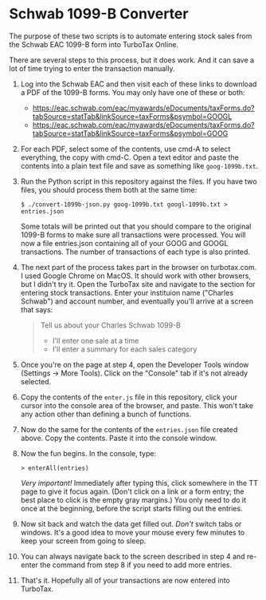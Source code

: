 # Schwab 1099-B Converter

The purpose of these two scripts is to automate entering stock sales from the
Schwab EAC 1099-B form into TurboTax Online.

There are several steps to this process, but it does work. And it can save a
lot of time trying to enter the transaction manually.

1. Log into the Schwab EAC and then visit each of these links to download a PDF
   of the 1099-B forms. You may only have one of these or both:

   * https://eac.schwab.com/eac/myawards/eDocuments/taxForms.do?tabSource=statTab&linkSource=taxForms&psymbol=GOOGL
   * https://eac.schwab.com/eac/myawards/eDocuments/taxForms.do?tabSource=statTab&linkSource=taxForms&psymbol=GOOG

2. For each PDF, select some of the contents, use cmd-A to select everything, the copy with cmd-C.
   Open a text editor and paste the contents into a plain text file and save as something like
   `goog-1099b.txt`.

3. Run the Python script in this repository against the files. If you have two files, you should
   process them both at the same time:

   `$ ./convert-1099b-json.py goog-1099b.txt googl-1099b.txt > entries.json`

   Some totals will be printed out that you should compare to the original 1099-B forms to make
   sure all transactions were processed.
   You will now a file entries.json containing all of your GOOG and GOOGL
   transactions. The number of transactions of each type is also printed.

4. The next part of the process takes part in the browser on turbotax.com. I used
   Google Chrome on MacOS. It should work with other browsers, but I didn't try it.
   Open the TurboTax site and navigate to the section for entering stock transactions.
   Enter your instituion name ("Charles Schwab") and account number, and eventually you'll
   arrive at a screen that says:

   > Tell us about your Charles Schwab 1099-B
   > * I'll enter one sale at a time
   > * I'll enter a summary for each sales category
   
5. Once you're on the page at step 4, open the Developer Tools window (Settings
   -> More Tools). Click on the "Console" tab if it's not already selected.

6. Copy the contents of the `enter.js` file in this repository, click your cursor into the console
   area of the browser, and paste. This won't take any action other than defining a bunch of
   functions.

7. Now do the same for the contents of the `entries.json` file created above. Copy the contents.
   Paste it into the console window.

8. Now the fun begins. In the console, type:

   `> enterAll(entries)`

   *Very important!* Immediately after typing this, click somewhere in the TT page to give it focus
   again. (Don't click on a link or a form entry; the best place to click is the empty gray
   margins.) You only need to do it once at the beginning, before the script starts filling out the
   entries.

9. Now sit back and watch the data get filled out. *Don't* switch tabs or windows. It's a good idea
   to move your mouse every few minutes to keep your screen from going to sleep.

10. You can always navigate back to the screen described in step 4 and re-enter the command from
    step 8 if you need to add more entries.

11. That's it. Hopefully all of your transactions are now entered into TurboTax.
